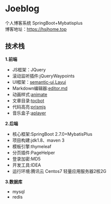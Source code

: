 # Joeblog
个人博客系统 SpringBoot+Mybatisplus
\
博客地址：https://hsjhome.top
## 技术栈
**1.前端**
 - JS框架：JQuery
 - 滚动监听插件:jQueryWaypoints
 - UI框架：[semantic-ui](https://semantic-ui.com/),[Layui](https://layuion.com/docs/)
 - Markdown编辑器:[editor.md](https://pandao.github.io/editor.md/)
 - 动画样式:[animate](https://animate.style/)
 - 文章目录:[tocbot](https://tscanlin.github.io/tocbot/)
 - 代码高亮:[prismjs](https://prismjs.com/)
 - 音乐盒子:[aplayer](https://aplayer.js.org/#/)
 
**2.后端**
 - 核心框架:SpringBoot 2.7.0+MybatisPlus
 - 项目构建:jdk1.8、maven 3
 - 模板引擎:thymeleaf
 - 分页插件:PageHelper
 - 登录加密:MD5
 - 开发工具:IDEA  
 - 运行环境:腾讯云 Centos7 轻量应用服务器2核2G

**3.数据库**
 - mysql
 - redis
 
